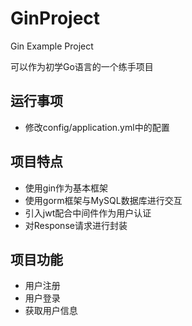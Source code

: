 # GinProject

Gin Example Project

可以作为初学Go语言的一个练手项目

## 运行事项

+ 修改config/application.yml中的配置

## 项目特点

+ 使用gin作为基本框架
+ 使用gorm框架与MySQL数据库进行交互
+ 引入jwt配合中间件作为用户认证
+ 对Response请求进行封装

## 项目功能

+ 用户注册
+ 用户登录
+ 获取用户信息
